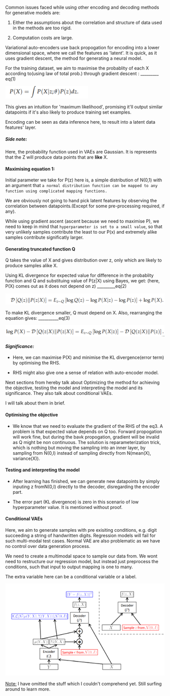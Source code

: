 Common issues faced while using other encoding and decoding methods for generative models are: 

1) Either the assumptions about the correlation and structure of data used in the methods are too rigid.

2) Computation costs are large.

Variational auto-encoders use back propogation for encoding into a lower dimensional space, where we call the features as 'latent'.
It is quick, as it uses gradient descent, the method for generating a neural model.

For the training dataset, we aim to maximise the probablity of each X according to(using law of total prob.) through gradient descent : _________ eq(1)

![equation1](./assets/images/equation1.png)

This gives an intuition for 'maximum likelihood', promising it'll output similar datapoints if it's also likely to produce training set examples.

Encoding can be seen as data inference here, to result into a latent data features' layer.

##### <i>Side note:</i>  
Here, the probability function used in VAEs are Gaussian. It is represents that the Z will produce data points that are <b>like</b> X.

#### Maximising equation 1:

Initial parameter we take for P(z) here is, a simple distribution of N(0,1) with an argument that `a normal distribution function can be mapped to any function using complicated mapping functions.`

We are obviously not going to hand pick latent features by observing the correlation between datapoints.(Except for some pre-processing required, if any).

While using gradient ascent (ascent because we need to maximise P), we need to keep in mind that `hyperparameter is set to a small value`, so that very unlikely samples contribute the least to our P(x) and extremely alike samples contribute significatly larger. 

#### Generating truncated function Q

Q takes the value of X and gives distribution over z, only which are likely to produce samples alike X.

Using KL divergence for expected value for difference in the probablity function and Q and substituing value of P(z|X) using Bayes, we get: (here, P(X) comes out as it does not depend on z) _________eq(2)

![equation2](./assets/images/equation2.png)

To make KL divergence smaller, Q must depend on X. Also, rearranging the equation gives: __________eq(3)

![eqution3](./assets/images/equation3.png)

#### <i> Significance:</i>

- Here, we can maximise P(X) and minimise the KL divergence(error term) by optimising the RHS.

- RHS might also give one a sense of relation with auto-encoder model.

Next sections from hereby talk about Optimizing the method for achieving the objective, testing the model and interpreting the model and its significance. They also talk about conditional VAEs.

 I will talk about them in brief.

#### Optimising the objective

- We know that we need to evaluate the gradient of the RHS of the eq3. A problem is that expected value depends on Q too. Forward propogation will work fine, but during the bavk propogation, gradient will be invalid as Q might be non continuous. The solution is reparameterization trick, which is nothing but moving the sampling into an inner layer, by sampling from N(0,I) instead of sampling directly from N(mean(X), variance(X)).

#### Testing and interpreting the model

- After learning has finished, we can generate new datapoints by simply inputing z fromN(0,I) directly to the decoder, disregarding the encoder part.

- The error part (KL divergence) is zero in this scenario of low hyperparameter value. It is mentioned without proof.

#### Conditional VAEs

Here, we aim to generate samples with pre exisiting conditions, e.g. digit succeeding a string of handwritten digits. Regression models will fail for such multi-modal test cases. Normal VAE are also problematic as we have no control over data generation process.

We need to create a multimodal space to sample our data from. We wont need to restructure our regression model, but instead just preprocess the conditions, such that input to output mapping is one to many.

The extra variable here can be a conditional variable or a label.

![conditionalVAE](./assets/images/conditionalVAE.png)

<u>Note:</u> I have omitted the stuff which I couldn't comprehend yet. Still surfing around to learn more.